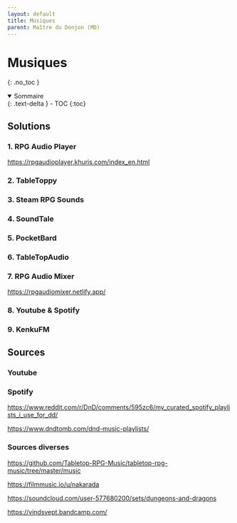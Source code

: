 ```yaml
---
layout: default
title: Musiques
parent: Maître du Donjon (MD)
---
```



# Musiques
{: .no_toc }


<details open markdown="block">
  <summary>
    Sommaire
  </summary>
  {: .text-delta }
- TOC
{:toc}
</details>

## Solutions

### 1. RPG Audio Player

https://rpgaudioplayer.khuris.com/index_en.html

### 2. TableToppy


### 3. Steam RPG Sounds


### 4. SoundTale


### 5. PocketBard

### 6. TableTopAudio

### 7. RPG Audio Mixer

https://rpgaudiomixer.netlify.app/

### 8. Youtube & Spotify


### 9. KenkuFM



## Sources

### Youtube

### Spotify

https://www.reddit.com/r/DnD/comments/595zc6/my_curated_spotify_playlists_i_use_for_dd/

https://www.dndtomb.com/dnd-music-playlists/

### Sources diverses

https://github.com/Tabletop-RPG-Music/tabletop-rpg-music/tree/master/music

https://filmmusic.io/u/nakarada

https://soundcloud.com/user-577680200/sets/dungeons-and-dragons

https://vindsvept.bandcamp.com/

